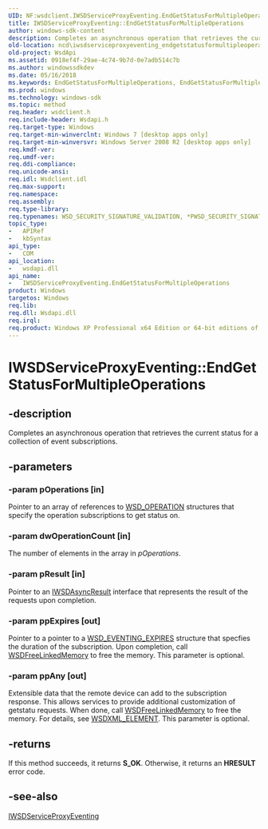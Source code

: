 ```yaml
---
UID: NF:wsdclient.IWSDServiceProxyEventing.EndGetStatusForMultipleOperations
title: IWSDServiceProxyEventing::EndGetStatusForMultipleOperations
author: windows-sdk-content
description: Completes an asynchronous operation that retrieves the current status.
old-location: ncd\iwsdserviceproxyeventing_endgetstatusformultipleoperations.htm
old-project: WsdApi
ms.assetid: 0918ef4f-29ae-4c74-9b7d-0e7adb514c7b
ms.author: windowssdkdev
ms.date: 05/16/2018
ms.keywords: EndGetStatusForMultipleOperations, EndGetStatusForMultipleOperations method, EndGetStatusForMultipleOperations method,IWSDServiceProxyEventing interface, IWSDServiceProxyEventing interface,EndGetStatusForMultipleOperations method, IWSDServiceProxyEventing.EndGetStatusForMultipleOperations, IWSDServiceProxyEventing::EndGetStatusForMultipleOperations, ncd.iwsdserviceproxyeventing_endgetstatusformultipleoperations, wsdclient/IWSDServiceProxyEventing::EndGetStatusForMultipleOperations
ms.prod: windows
ms.technology: windows-sdk
ms.topic: method
req.header: wsdclient.h
req.include-header: Wsdapi.h
req.target-type: Windows
req.target-min-winverclnt: Windows 7 [desktop apps only]
req.target-min-winversvr: Windows Server 2008 R2 [desktop apps only]
req.kmdf-ver: 
req.umdf-ver: 
req.ddi-compliance: 
req.unicode-ansi: 
req.idl: Wsdclient.idl
req.max-support: 
req.namespace: 
req.assembly: 
req.type-library: 
req.typenames: WSD_SECURITY_SIGNATURE_VALIDATION, *PWSD_SECURITY_SIGNATURE_VALIDATION
topic_type:
-	APIRef
-	kbSyntax
api_type:
-	COM
api_location:
-	wsdapi.dll
api_name:
-	IWSDServiceProxyEventing.EndGetStatusForMultipleOperations
product: Windows
targetos: Windows
req.lib: 
req.dll: Wsdapi.dll
req.irql: 
req.product: Windows XP Professional x64 Edition or 64-bit editions of     Windows Server 2003
---
```


# IWSDServiceProxyEventing::EndGetStatusForMultipleOperations


## -description


Completes an asynchronous operation that retrieves the current status  for a collection of event subscriptions.


## -parameters




### -param pOperations [in]

Pointer to an array of references to <a href="https://msdn.microsoft.com/fcd4895d-5357-4b73-90b9-e506e3d7f16e">WSD_OPERATION</a> structures that specify the operation subscriptions to get status on.


### -param dwOperationCount [in]

The number of elements in the array in <i>pOperations</i>.


### -param pResult [in]

Pointer to an <a href="https://msdn.microsoft.com/49c5ad02-f24b-4ef9-b943-483728c0bbcd">IWSDAsyncResult</a> interface that represents the result of the requests upon completion.


### -param ppExpires [out]

Pointer to a pointer to a <a href="https://msdn.microsoft.com/728eacdb-3c27-4884-a9ba-34979590a57c">WSD_EVENTING_EXPIRES</a> structure that specfies the duration of the subscription.  Upon completion, call  <a href="https://msdn.microsoft.com/8fe6f586-a262-4248-9650-dec0fae8cd74">WSDFreeLinkedMemory</a> to free the memory.   This parameter is optional.


### -param ppAny [out]

Extensible data that the remote device can add to the subscription response. This allows services to provide additional customization of getstatu requests. When done, call  <a href="https://msdn.microsoft.com/8fe6f586-a262-4248-9650-dec0fae8cd74">WSDFreeLinkedMemory</a> to free the memory. For details, see <a href="https://msdn.microsoft.com/727149b4-31b0-4fd8-b0fa-eb773edb171e">WSDXML_ELEMENT</a>.  This parameter is optional.


## -returns



If this method succeeds, it returns <b xmlns:loc="http://microsoft.com/wdcml/l10n">S_OK</b>. Otherwise, it returns an <b xmlns:loc="http://microsoft.com/wdcml/l10n">HRESULT</b> error code.




## -see-also




<a href="https://msdn.microsoft.com/c9454636-6d6a-4344-a954-1bd35195aff9">IWSDServiceProxyEventing</a>
 

 

